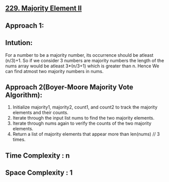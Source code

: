 ## [229. Majority Element II](https://leetcode.com/problems/majority-element-ii/description/)
## Approach 1:


## Intution:

For a number to be a majority number, its occurrence should be atleast (n/3)+1.
So if we consider 3 numbers are majority numbers the length of the nums array would be atleast 3*(n/3+1) which is greater than n.
Hence We can find atmost two majority numbers in nums.

## Approach 2(Boyer-Moore Majority Vote Algorithm):
1. Initialize majority1, majority2, count1, and count2 to track the majority elements and their counts.
2. Iterate through the input list nums to find the two majority elements.
3. Iterate through nums again to verify the counts of the two majority elements.
4. Return a list of majority elements that appear more than len(nums) // 3 times.

## Time Complexity : n

## Space Complexity : 1
